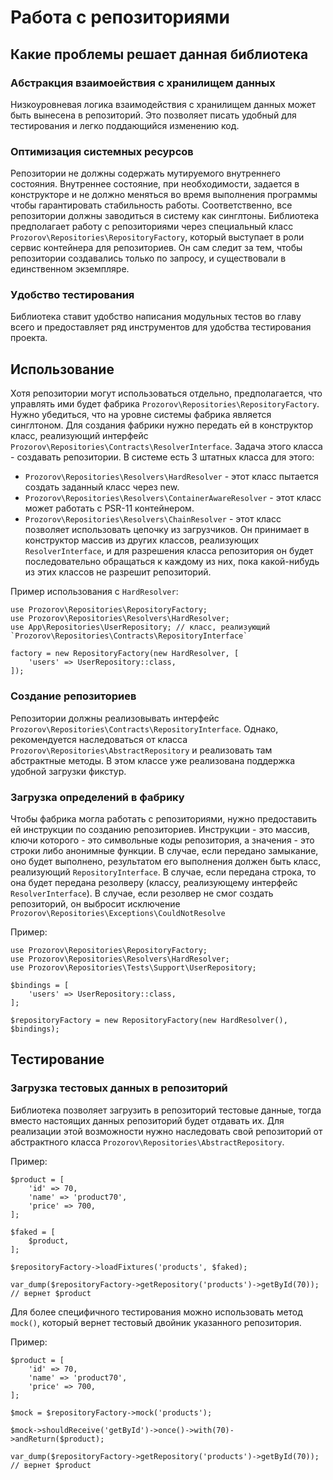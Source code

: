 # Работа с репозиториями

## Какие проблемы решает данная библиотека

### Абстракция взаимоействия с хранилищем данных
Низкоуровневая логика взаимодействия с хранилищем данных может быть вынесена в репозиторий. Это позволяет писать удобный для тестирования и легко поддающийся изменению код.

### Оптимизация системных ресурсов
Репозитории не должны содержать мутируемого внутреннего состояния. Внутреннее состояние, при необходимости, задается в конструкторе и не должно меняться во время выполнения программы чтобы гарантировать стабильность работы. Соответственно, все репозитории должны заводиться в систему как синглтоны.
Библиотека предполагает работу с репозиториями через специальный класс `Prozorov\Repositories\RepositoryFactory`, который выступает в роли сервис контейнера для репозиториев. Он сам следит за тем, чтобы репозитории создавались только по запросу, и существовали в единственном экземпляре.

### Удобство тестирования
Библиотека ставит удобство написания модульных тестов во главу всего и предоставляет ряд инструментов для удобства тестирования проекта.

## Использование

Хотя репозитории могут использоваться отдельно, предполагается, что управлять ими будет фабрика `Prozorov\Repositories\RepositoryFactory`. Нужно убедиться, что на уровне системы фабрика является синглтоном. Для создания фабрики нужно передать ей в конструктор класс, реализующий интерфейс `Prozorov\Repositories\Contracts\ResolverInterface`. Задача этого класса - создавать репозитории. В системе есть 3 штатных класса для этого:
- `Prozorov\Repositories\Resolvers\HardResolver` - этот класс пытается создать заданный класс через new.
- `Prozorov\Repositories\Resolvers\ContainerAwareResolver` - этот класс может работать с PSR-11 контейнером.
- `Prozorov\Repositories\Resolvers\ChainResolver` - этот класс позволяет использовать цепочку из загрузчиков. Он принимает в конструктор массив из других классов, реализующих `ResolverInterface`, и для разрешения класса репозитория он будет последовательно обращаться к каждому из них, пока какой-нибудь из этих классов не разрешит репозиторий.

Пример использования с `HardResolver`:
```
use Prozorov\Repositories\RepositoryFactory;
use Prozorov\Repositories\Resolvers\HardResolver;
use App\Repositories\UserRepository; // класс, реализующий `Prozorov\Repositories\Contracts\RepositoryInterface`

factory = new RepositoryFactory(new HardResolver, [
    'users' => UserRepository::class,
]);
```

### Создание репозиториев
Репозитории должны реализовывать интерфейс `Prozorov\Repositories\Contracts\RepositoryInterface`. Однако, рекомендуется наследоваться от класса `Prozorov\Repositories\AbstractRepository` и реализовать там абстрактные методы. В этом классе уже реализована поддержка удобной загрузки фикстур.

### Загрузка определений в фабрику
Чтобы фабрика могла работать с репозиториями, нужно предоставить ей инструкции по созданию репозиториев. Инструкции - это массив, ключи которого - это символьные коды репозитория, а значения - это строки либо анонимные функции. В случае, если передано замыкание, оно будет выполнено, результатом его выполнения должен быть класс, реализующий `RepositoryInterface`.
В случае, если передана строка, то она будет передана резолверу (классу, реализующему интерфейс `ResolverInterface`). В случае, если резолвер не смог создать репозиторий, он выбросит исключение `Prozorov\Repositories\Exceptions\CouldNotResolve`

Пример:
```
use Prozorov\Repositories\RepositoryFactory;
use Prozorov\Repositories\Resolvers\HardResolver;
use Prozorov\Repositories\Tests\Support\UserRepository;

$bindings = [
    'users' => UserRepository::class,
];

$repositoryFactory = new RepositoryFactory(new HardResolver(), $bindings);
```

## Тестирование

### Загрузка тестовых данных в репозиторий
Библиотека позволяет загрузить в репозиторий тестовые данные, тогда вместо настоящих данных репозиторий будет отдавать их. Для реализации этой возможности нужно наследовать свой репозиторий от абстрактного класса `Prozorov\Repositories\AbstractRepository`.

Пример:
```
$product = [
    'id' => 70,
    'name' => 'product70',
    'price' => 700,
];

$faked = [
    $product,
];

$repositoryFactory->loadFixtures('products', $faked);

var_dump($repositoryFactory->getRepository('products')->getById(70)); // вернет $product
```

Для более специфичного тестирования можно использовать метод `mock()`, который вернет тестовый двойник указанного репозитория.

Пример:
```
$product = [
    'id' => 70,
    'name' => 'product70',
    'price' => 700,
];

$mock = $repositoryFactory->mock('products');

$mock->shouldReceive('getById')->once()->with(70)->andReturn($product);

var_dump($repositoryFactory->getRepository('products')->getById(70)); // вернет $product
```
